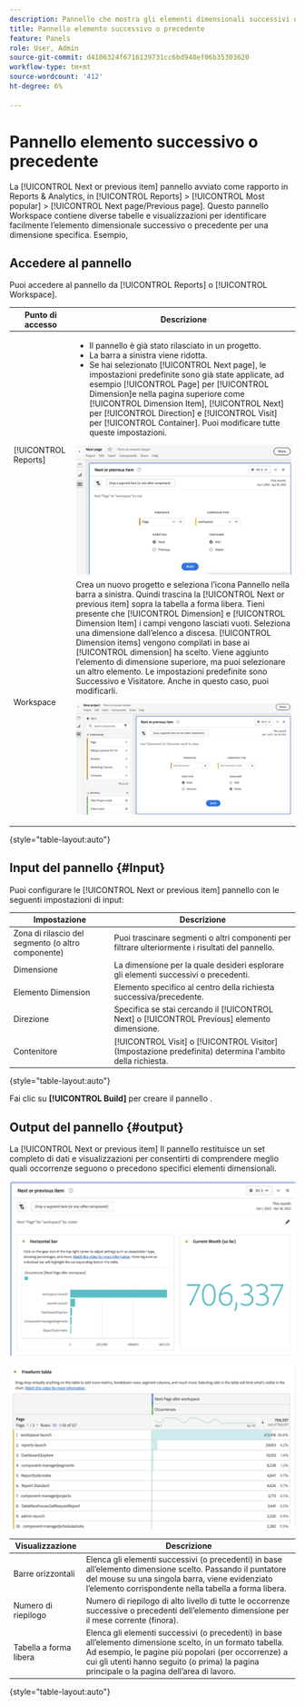 ```yaml
---
description: Pannello che mostra gli elementi dimensionali successivi o precedenti per una dimensione specifica.
title: Pannello elemento successivo o precedente
feature: Panels
role: User, Admin
source-git-commit: d4106324f6716139731cc6bd948ef06b35303620
workflow-type: tm+mt
source-wordcount: '412'
ht-degree: 6%

---
```



# Pannello elemento successivo o precedente

La [!UICONTROL Next or previous item] pannello avviato come rapporto in Reports &amp; Analytics, in [!UICONTROL Reports] > [!UICONTROL Most popular] > [!UICONTROL Next page/Previous page]. Questo pannello Workspace contiene diverse tabelle e visualizzazioni per identificare facilmente l’elemento dimensionale successivo o precedente per una dimensione specifica. Esempio,

## Accedere al pannello

Puoi accedere al pannello da [!UICONTROL Reports] o [!UICONTROL Workspace].

| Punto di accesso | Descrizione |
| --- | --- |
| [!UICONTROL Reports] | <ul><li>Il pannello è già stato rilasciato in un progetto.</li><li>La barra a sinistra viene ridotta.</li><li>Se hai selezionato [!UICONTROL Next page], le impostazioni predefinite sono già state applicate, ad esempio [!UICONTROL Page] per [!UICONTROL Dimension]e nella pagina superiore come [!UICONTROL Dimension Item], [!UICONTROL Next] per [!UICONTROL Direction] e [!UICONTROL Visit] per [!UICONTROL Container]. Puoi modificare tutte queste impostazioni.</li></ul>![Pannello successivo/precedente](assets/next-previous.png) |
| Workspace | Crea un nuovo progetto e seleziona l’icona Pannello nella barra a sinistra. Quindi trascina la [!UICONTROL Next or previous item] sopra la tabella a forma libera. Tieni presente che [!UICONTROL Dimension] e [!UICONTROL Dimension Item] i campi vengono lasciati vuoti. Seleziona una dimensione dall’elenco a discesa. [!UICONTROL Dimension items] vengono compilati in base ai [!UICONTROL dimension] ha scelto. Viene aggiunto l’elemento di dimensione superiore, ma puoi selezionare un altro elemento. Le impostazioni predefinite sono Successivo e Visitatore. Anche in questo caso, puoi modificarli.<p>![Pannello successivo/precedente](assets/next-previous2.png) |

{style=&quot;table-layout:auto&quot;}

## Input del pannello {#Input}

Puoi configurare le [!UICONTROL Next or previous item] pannello con le seguenti impostazioni di input:

| Impostazione | Descrizione |
| --- | --- |
| Zona di rilascio del segmento (o altro componente) | Puoi trascinare segmenti o altri componenti per filtrare ulteriormente i risultati del pannello. |
| Dimensione | La dimensione per la quale desideri esplorare gli elementi successivi o precedenti. |
| Elemento Dimension | Elemento specifico al centro della richiesta successiva/precedente. |
| Direzione | Specifica se stai cercando il [!UICONTROL Next] o [!UICONTROL Previous] elemento dimensione. |
| Contenitore | [!UICONTROL Visit] o [!UICONTROL Visitor] (Impostazione predefinita) determina l&#39;ambito della richiesta. |

{style=&quot;table-layout:auto&quot;}

Fai clic su **[!UICONTROL Build]** per creare il pannello .

## Output del pannello {#output}

La [!UICONTROL Next or previous item] Il pannello restituisce un set completo di dati e visualizzazioni per consentirti di comprendere meglio quali occorrenze seguono o precedono specifici elementi dimensionali.

![Uscita pannello successivo/precedente](assets/next-previous-output.png)

![Uscita pannello successivo/precedente](assets/next-previous-output2.png)

| Visualizzazione | Descrizione |
| --- | --- |
| Barre orizzontali | Elenca gli elementi successivi (o precedenti) in base all’elemento dimensione scelto. Passando il puntatore del mouse su una singola barra, viene evidenziato l’elemento corrispondente nella tabella a forma libera. |
| Numero di riepilogo | Numero di riepilogo di alto livello di tutte le occorrenze successive o precedenti dell’elemento dimensione per il mese corrente (finora). |
| Tabella a forma libera | Elenca gli elementi successivi (o precedenti) in base all’elemento dimensione scelto, in un formato tabella. Ad esempio, le pagine più popolari (per occorrenze) a cui gli utenti hanno seguito (o prima) la pagina principale o la pagina dell’area di lavoro. |

{style=&quot;table-layout:auto&quot;}
